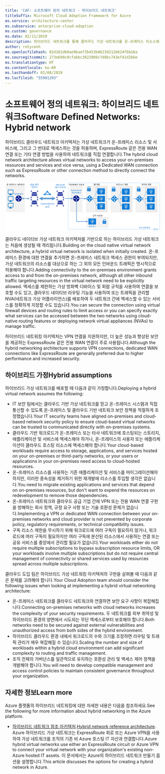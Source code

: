 ```yaml
---
title: 'CAF: 소프트웨어 정의 네트워크 - 하이브리드 네트워크'
titleSuffix: Microsoft Cloud Adoption Framework for Azure
ms.service: architecture-center
ms.subservice: enterprise-cloud-adoption
ms.custom: governance
ms.date: 02/11/2019
description: 하이브리드 네트워크를 통해 클라우드 가상 네트워크를 온-프레미스 리소스에 연결하는 방법을 설명합니다.
author: rotycenh
ms.openlocfilehash: 02d181db0ae9baef3b453b8623d212b624f6b16a
ms.sourcegitcommit: 273e690c0cfabbc3822089c7d8bc743ef41d2b6e
ms.translationtype: HT
ms.contentlocale: ko-KR
ms.lasthandoff: 02/08/2019
ms.locfileid: "55901293"
---
```

# <a name="software-defined-networks-hybrid-network"></a><span data-ttu-id="72b0b-103">소프트웨어 정의 네트워크: 하이브리드 네트워크</span><span class="sxs-lookup"><span data-stu-id="72b0b-103">Software Defined Networks: Hybrid network</span></span>

<span data-ttu-id="72b0b-104">하이브리드 클라우드 네트워크 아키텍처는 가상 네트워크가 온-프레미스 리소스 및 서비스에, 그리고 그 반대로 액세스하는 것을 허용하며, ExpressRoute 같은 전용 WAN 연결 또는 기타 연결 방법을 사용하여 네트워크를 직접 연결합니다.</span><span class="sxs-lookup"><span data-stu-id="72b0b-104">The hybrid cloud network architecture allows virtual networks to access your on-premises resources and services and vice versa, using a Dedicated WAN connection such as ExpressRoute or other connection method to directly connect the networks.</span></span>

![하이브리드 네트워크](../../../reference-architectures/hybrid-networking/images/expressroute.png)

<span data-ttu-id="72b0b-106">클라우드 네이티브 가상 네트워크 아키텍처를 기반으로 하는 하이브리드 가상 네트워크는 처음에 생성될 때 격리됩니다.</span><span class="sxs-lookup"><span data-stu-id="72b0b-106">Building on the cloud native virtual network architecture, a hybrid virtual network is isolated when initially created.</span></span> <span data-ttu-id="72b0b-107">온-프레미스 환경에 대한 연결을 추가하면 온-프레미스 네트워크 액세스 권한이 부여되지만, 가상 네트워크의 리소스를 대상으로 하는 그 외의 모든 인바운드 트래픽은 명시적으로 허용해야 합니다.</span><span class="sxs-lookup"><span data-stu-id="72b0b-107">Adding connectivity to the on-premises environment grants access to and from the on-premises network, although all other inbound traffic targeting resources in the virtual network need to be explicitly allowed.</span></span> <span data-ttu-id="72b0b-108">액세스를 제한하는 가상 방화벽 디바이스 및 회람 규칙을 사용하여 연결을 보호할 수도 있고, 클라우드 네이티브 라우팅 기능을 사용하여 또는 트래픽을 관리할 NVA(네트워크 가상 어플라이언스)를 배포하여 두 네트워크 간에 액세스할 수 있는 서비스를 정확하게 지정할 수도 있습니다.</span><span class="sxs-lookup"><span data-stu-id="72b0b-108">You can secure the connection using virtual firewall devices and routing rules to limit access or you can specify exactly what services can be accessed between the two networks using cloud-native routing features or deploying network virtual appliances (NVAs) to manage traffic.</span></span>

<span data-ttu-id="72b0b-109">하이브리드 네트워킹 아키텍처는 VPN 연결을 지원하지만, 더 높은 성능과 향상된 보안을 제공하는 ExpressRoute 같은 전용 WAN 연결이 주로 사용됩니다.</span><span class="sxs-lookup"><span data-stu-id="72b0b-109">Although the hybrid networking architecture supports VPN connections, dedicated WAN connections like ExpressRoute are generally preferred due to higher performance and increased security.</span></span>

## <a name="hybrid-assumptions"></a><span data-ttu-id="72b0b-110">하이브리드 가정</span><span class="sxs-lookup"><span data-stu-id="72b0b-110">Hybrid assumptions</span></span>

<span data-ttu-id="72b0b-111">하이브리드 가상 네트워크를 배포할 때 다음과 같이 가정합니다.</span><span class="sxs-lookup"><span data-stu-id="72b0b-111">Deploying a hybrid virtual network assumes the following:</span></span>

- <span data-ttu-id="72b0b-112">IT 보안 팀에서는 클라우드 기반 가상 네트워크를 믿고 온-프레미스 시스템과 직접 통신할 수 있도록 온-프레미스 및 클라우드 기반 네트워크 보안 정책을 적절하게 조정했습니다.</span><span class="sxs-lookup"><span data-stu-id="72b0b-112">Your IT security teams have aligned on-premises and cloud-based network security policy to ensure cloud-based virtual networks can be trusted to communicated directly with on-premises systems.</span></span>
- <span data-ttu-id="72b0b-113">클라우드 기반 워크로드가 온-프레미스 또는 타사 네트워크에 호스팅되는 스토리지, 애플리케이션 및 서비스에 액세스해야 하거나, 온-프레미스의 사용자 또는 애플리케이션이 클라우드 호스팅 리소스에 액세스해야 합니다.</span><span class="sxs-lookup"><span data-stu-id="72b0b-113">Your cloud-based workloads require access to storage, applications, and services hosted on your on-premises or third-party networks, or your users or applications in your on-premises need access to cloud-hosted resources.</span></span>
- <span data-ttu-id="72b0b-114">온-프레미스 리소스를 사용하는 기존 애플리케이션 및 서비스를 마이그레이션해야 하지만, 이러한 종속성을 제거하기 위한 재개발에 리소스를 투입할 생각은 없습니다.</span><span class="sxs-lookup"><span data-stu-id="72b0b-114">You need to migrate existing applications and services that depend on on-premises resources, but don't want to expend the resources on redevelopment to remove those dependencies.</span></span>
- <span data-ttu-id="72b0b-115">온-프레미스 네트워크와 클라우드 공급 기업 간에 VPN 또는 전용 WAN 연결 구현을 방해하는 회사 정책, 규정 요구 사항 또는 기술 호환성 문제가 없습니다.</span><span class="sxs-lookup"><span data-stu-id="72b0b-115">Implementing a VPN or dedicated WAN connection between your on-premises networks and cloud provider is not prevented by corporate policy, regulatory requirements, or technical compatibility issues.</span></span>
- <span data-ttu-id="72b0b-116">구독 리소스 제한을 무시하기 위해 워크로드에 여러 구독이 필요하지 않거나, 워크로드에 여러 구독이 필요하지만 여러 구독에 분산된 리소스에서 사용하는 연결 또는 공유 서비스를 중앙에서 관리할 필요가 없습니다.</span><span class="sxs-lookup"><span data-stu-id="72b0b-116">Your workloads either do not require multiple subscriptions to bypass subscription resource limits, OR your workloads involve multiple subscriptions but do not require central management of connectivity or shared services used by resources spread across multiple subscriptions.</span></span>

<span data-ttu-id="72b0b-117">클라우드 도입 팀은 하이브리드 가상 네트워킹 아키텍처의 구현을 살펴볼 때 다음과 같은 문제를 고려해야 합니다.</span><span class="sxs-lookup"><span data-stu-id="72b0b-117">Your Cloud Adoption team should consider the following issues when looking at implementing a hybrid virtual networking architecture:</span></span>

- <span data-ttu-id="72b0b-118">온-프레미스 네트워크를 클라우드 네트워크와 연결하면 보안 요구 사항이 복잡해집니다.</span><span class="sxs-lookup"><span data-stu-id="72b0b-118">Connecting on-premises networks with cloud networks increases the complexity of your security requirements.</span></span> <span data-ttu-id="72b0b-119">두 네트워크를 외부 취약성 및 하이브리드 환경의 양면에서 시도되는 무단 액세스로부터 보호해야 합니다.</span><span class="sxs-lookup"><span data-stu-id="72b0b-119">Both networks need to be secured against external vulnerabilities and unauthorized access from both sides of the hybrid environment.</span></span>
- <span data-ttu-id="72b0b-120">하이브리드 클라우드 환경 내에서 워크로드의 수와 크기를 조정하면 라우팅 및 트래픽 관리가 매우 복잡해질 수 있습니다.</span><span class="sxs-lookup"><span data-stu-id="72b0b-120">Scaling the number and size of workloads within a hybrid cloud environment can add significant complexity to routing and traffic management.</span></span>
- <span data-ttu-id="72b0b-121">조직 전체의 거버넌스를 일관적으로 유지하는 호환성 관리 및 액세스 제어 정책을 개발해야 합니다.</span><span class="sxs-lookup"><span data-stu-id="72b0b-121">You will need to develop compatible management and access control policies to maintain consistent governance throughout your organization.</span></span>

## <a name="learn-more"></a><span data-ttu-id="72b0b-122">자세한 정보</span><span class="sxs-lookup"><span data-stu-id="72b0b-122">Learn more</span></span>

<span data-ttu-id="72b0b-123">Azure 플랫폼의 하이브리드 네트워킹에 대한 자세한 내용은 다음을 참조하세요.</span><span class="sxs-lookup"><span data-stu-id="72b0b-123">See the following for more information about hybrid networking in the Azure platform.</span></span>

- <span data-ttu-id="72b0b-124">[하이브리드 네트워크 참조 아키텍처](../../../reference-architectures/hybrid-networking/expressroute.md).</span><span class="sxs-lookup"><span data-stu-id="72b0b-124">[Hybrid network reference architecture](../../../reference-architectures/hybrid-networking/expressroute.md).</span></span> <span data-ttu-id="72b0b-125">Azure 하이브리드 가상 네트워크는 ExpressRoute 회로 또는 Azure VPN을 사용하여 가상 네트워크를 조직의 기존 비 Azure 호스팅 IT 자산과 연결합니다.</span><span class="sxs-lookup"><span data-stu-id="72b0b-125">Azure hybrid virtual networks use either an ExpressRoute circuit or Azure VPN to connect your virtual network with your organization's existing non-Azure hosted IT assets.</span></span> <span data-ttu-id="72b0b-126">이 문서에서는 Azure의 하이브리드 네트워크 만들기 옵션을 설명합니다.</span><span class="sxs-lookup"><span data-stu-id="72b0b-126">This article discusses the options for creating a hybrid network in Azure.</span></span>
